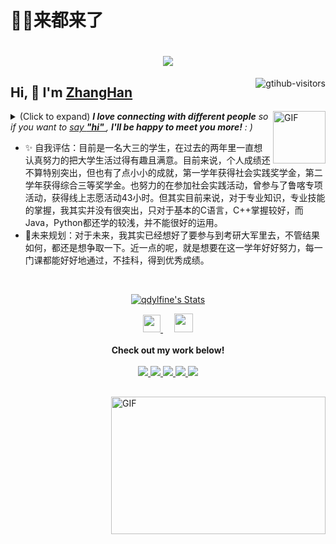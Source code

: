 # 🍓🍅来都来了
<h1 align="center"> <a href="https://sunguoqi.com/"> <img src="https://readme-typing-svg.herokuapp.com/?lines=(%22Hello%2C%20World!%22);祝您今天愉快!&center=true&size=27"> </a> </h1>
<a href="https://github.com/qdylfine/computer-vision-in-action">
    <img align="right" src="https://komarev.com/ghpvc/?username=qdylfine&label=Visitors&color=red&style=flat&logo=github" alt="gtihub-visitors" />
</a>
 
## Hi, 👋  I'm <a href="http://welcome.voup.cn">ZhangHan</a>
 
<img align="right" alt="GIF" src="https://media.giphy.com/media/LnQjpWaON8nhr21vNW/giphy.gif" width="84" title="Say HI"> <details><summary>(Click to expand) <em><b>I love connecting with different people</b> so if you want to <a href="https://voup.cn" >say <b>"hi" </b></a>, <b>I'll be happy to meet you more!</b> : )</em></summary>
 
<!--my introduction start-->
    
- 姓名 张寒
- 性别 女
- 学校 中国海洋大学（OUC）
- ❤️ 喜欢看小说 🍉追综艺,🎸听音乐,👉追星人一枚， 1️⃣7️⃣&🐇（懂暗号之人一起玩啊！）
  
---
</details>
  
 - ✨ 自我评估：目前是一名大三的学生，在过去的两年里一直想认真努力的把大学生活过得有趣且满意。目前来说，个人成绩还不算特别突出，但也有了点小小的成就，第一学年获得社会实践奖学金，第二学年获得综合三等奖学金。也努力的在参加社会实践活动，曾参与了鲁喀专项活动，获得线上志愿活动43小时。但其实目前来说，对于专业知识，专业技能的掌握，我其实并没有很突出，只对于基本的C语言，C++掌握较好，而Java，Python都还学的较浅，并不能很好的运用。
 - 🍦未来规划：对于未来，我其实已经想好了要参与到考研大军里去，不管结果如何，都还是想争取一下。近一点的呢，就是想要在这一学年好好努力，每一门课都能好好地通过，不挂科，得到优秀成绩。
 
 
<!--my introduction end -->
 
<br>
 
<p align="center">
  <a href="https://github.com/qdylfine" class="rich-diff-level-one">
    <img src="https://github-readme-stats.vercel.app/api?username=qdylfine&title_color=333&text_color=777" alt="qdylfine's Stats" >
    <!-- &hide=issues
    <img src="https://github-readme-stats.vercel.app/api?username=qdylfine&hide=issues&title_color=333&text_color=777" alt="qdylfine's Stats" >
    -->
  </a>
</p>
 
<p align="center">
   <a href= "./images1/1-1.jpg" height="50%" width="50%" target="_blank" alt="WeChat" title="WeChat">
    <img src="https://img.icons8.com/ios-filled/50/000000/weixing.png" width="28px"/>
  </a>
  &emsp;
      <a href="https://blog.csdn.net/qdylfine?type=blog" target="_blank" alt="CSDN" title="CSDN">
        <img src="https://img.icons8.com/material/48/000000/csdn.png" width="30px"/>
  </a>
  <br><br>
  <strong>Check out my work below!</strong>
  <br><br>
  <a href="https://github.com/qdylfine">
    <img src="https://badges.strrl.dev/visits/qdylfine/qdylfine?style=flat-square&color=black&logo=github">
  </a>
  <a href="https://github.com/qdylfine">
    <img src="https://badges.strrl.dev/years/qdylfine?style=flat-square&color=black&logo=github">
  </a>
  <a href="https://github.com/qdylfine?tab=repositories">
    <img src="https://badges.strrl.dev/repos/qdylfine?style=flat-square&color=black&logo=github">
  </a>
  <a href="https://gist.github.com/qdylfine">
    <img src="https://badges.strrl.dev/gists/qdylfine?style=flat-square&color=black&logo=github">
  </a>
  <a href="https://github.com/qdylfine">
    <img src="https://badges.strrl.dev/commits/monthly/qdylfine?style=flat-square&color=black&logo=github">
  </a>
</p>
 
<h2></h2>
 
<img align="right" alt="GIF" src="OctoCharmve/code.gif" width="343" height="220" title="Do what you like, and do it best!"> &nbsp;&nbsp;&nbsp;&nbsp;
 
</td></tr>
 
